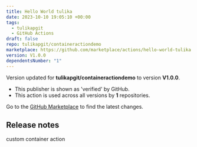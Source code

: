 ```yaml
---
title: Hello World tulika
date: 2023-10-10 19:05:10 +00:00
tags:
  - tulikapgit
  - GitHub Actions
draft: false
repo: tulikapgit/containeractiondemo
marketplace: https://github.com/marketplace/actions/hello-world-tulika
version: V1.0.0
dependentsNumber: "1"
---
```



Version updated for **tulikapgit/containeractiondemo** to version **V1.0.0**.
- This publisher is shown as 'verified' by GitHub.
- This action is used across all versions by **1** repositories.

Go to the [GitHub Marketplace](https://github.com/marketplace/actions/hello-world-tulika) to find the latest changes.

## Release notes

custom container action
